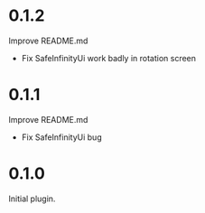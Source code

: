 # 0.1.2

Improve README.md

* Fix SafeInfinityUi work badly in rotation screen

# 0.1.1

Improve README.md

* Fix SafeInfinityUi bug


# 0.1.0

Initial plugin.
